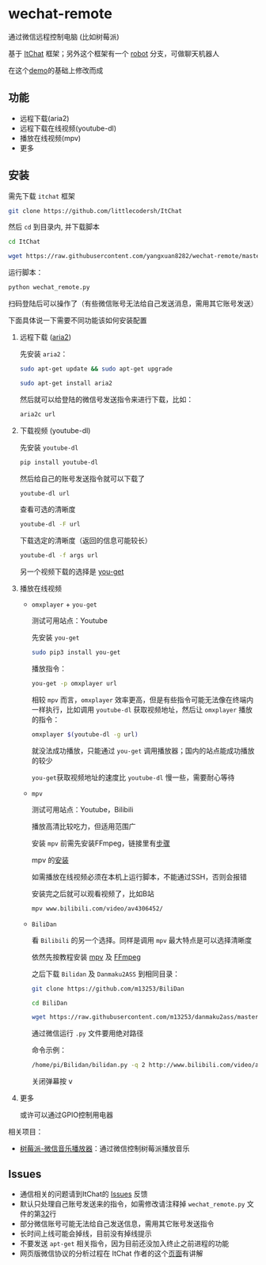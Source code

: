 # wechat-remote
通过微信远程控制电脑 (比如树莓派) 

基于 [ItChat](https://github.com/littlecodersh/ItChat) 框架；另外这个框架有一个 [robot](https://github.com/littlecodersh/ItChat/tree/robot) 分支，可做聊天机器人

在这个[demo](https://github.com/littlecodersh/ItChat/issues/24#issuecomment-228583833)的基础上修改而成

## 功能

- 远程下载(aria2)
- 远程下载在线视频(youtube-dl)
- 播放在线视频(mpv)
- 更多

## 安装

需先下载 `itchat` 框架

```bash
git clone https://github.com/littlecodersh/ItChat
```

然后 `cd` 到目录内, 并下载脚本

```bash
cd ItChat
```

```bash
wget https://raw.githubusercontent.com/yangxuan8282/wechat-remote/master/wechat_remote.py
```

运行脚本：

```bash
python wechat_remote.py
```

扫码登陆后可以操作了（有些微信账号无法给自己发送消息，需用其它账号发送）

下面具体说一下需要不同功能该如何安装配置

1. 远程下载 ([aria2](https://aria2.github.io/))

	先安装 `aria2`：

	```bash
	sudo apt-get update && sudo apt-get upgrade
	```

	```bash
	sudo apt-get install aria2
	```

	然后就可以给登陆的微信号发送指令来进行下载，比如：

	```bash
	aria2c url
	```

2. 下载视频 (youtube-dl)

	先安装 `youtube-dl`

	```bash
	pip install youtube-dl
	```

	然后给自己的账号发送指令就可以下载了

	```bash
	youtube-dl url
	```

	查看可选的清晰度

	```bash
	youtube-dl -F url
	```

	下载选定的清晰度（返回的信息可能较长）

	```bash
	youtube-dl -f args url
	```

	另一个视频下载的选择是 [you-get](https://github.com/soimort/you-get)

3. 播放在线视频 

	- `omxplayer` + `you-get`

 		测试可用站点：Youtube
   
 		先安装 `you-get`

 		```bash
 		sudo pip3 install you-get
 		```

 		播放指令：

 		```bash
 		you-get -p omxplayer url
 		```

 		相较 `mpv` 而言，`omxplayer` 效率更高，但是有些指令可能无法像在终端内一样执行，比如调用 `youtube-dl` 获取视频地址，然后让 `omxplayer` 播放的指令：

 		```bash
 		omxplayer $(youtube-dl -g url)
 		```

 		就没法成功播放，只能通过 `you-get` 调用播放器；国内的站点能成功播放的较少

 		`you-get`获取视频地址的速度比 `youtube-dl` 慢一些，需要耐心等待

 	- `mpv` 

 		测试可用站点：Youtube，Bilibili

 		播放高清比较吃力，但适用范围广

 		安装 `mpv` 前需先安装FFmpeg，链接里有[步骤](https://www.zybuluo.com/yangxuan/note/374932#7-ffmpeg)

 		mpv 的[安装](https://www.zybuluo.com/yangxuan/note/374932#8-mpv)

 		如需播放在线视频必须在本机上运行脚本，不能通过SSH，否则会报错

 		安装完之后就可以观看视频了，比如B站

 		```bash
 		mpv www.bilibili.com/video/av4306452/
 		```
 	- `BiliDan`	
 	
		看 `Bilibili` 的另一个选择。同样是调用 `mpv` 最大特点是可以选择清晰度

		依然先按教程安装 [mpv](https://www.zybuluo.com/yangxuan/note/374932#8-mpv) 及 [FFmpeg](https://www.zybuluo.com/yangxuan/note/374932#7-ffmpeg)
		
		之后下载 `Bilidan` 及 `Danmaku2ASS` 到相同目录：

		```bash
		git clone https://github.com/m13253/BiliDan
		```
		
		```bash
		cd BiliDan
		```
		
		```bash
		wget https://raw.githubusercontent.com/m13253/danmaku2ass/master/danmaku2ass.py
		```
		
		通过微信运行 `.py` 文件要用绝对路径
		
		命令示例：
		
		```bash
		/home/pi/Bilidan/bilidan.py -q 2 http://www.bilibili.com/video/av1250502/
		```
		
		关闭弹幕按 <kbd>v</kbd>
		
4. 更多

	或许可以通过GPIO控制用电器


相关项目：

- [树莓派-微信音乐播放器](https://github.com/yaphone/RasWxMusicbox)：通过微信控制树莓派播放音乐

## Issues

- 通信相关的问题请到ItChat的 [Issues](https://github.com/littlecodersh/ItChat/issues) 反馈
- 默认只处理自己账号发送来的指令，如需修改请注释掉 `wechat_remote.py` 文件的第[32](https://github.com/yangxuan8282/wechat-remote/blob/master/wechat_remote.py#L32)行
- 部分微信账号可能无法给自己发送信息，需用其它账号发送指令
- 长时间上线可能会掉线，目前没有掉线提示
- 不要发送 `apt-get` 相关指令，因为目前还没加入终止之前进程的功能
- 网页版微信协议的分析过程在 ItChat 作者的这个[页面](https://github.com/littlecodersh/ItChat/blob/master/docs/Tutorial/Tutorial1.md)有讲解
